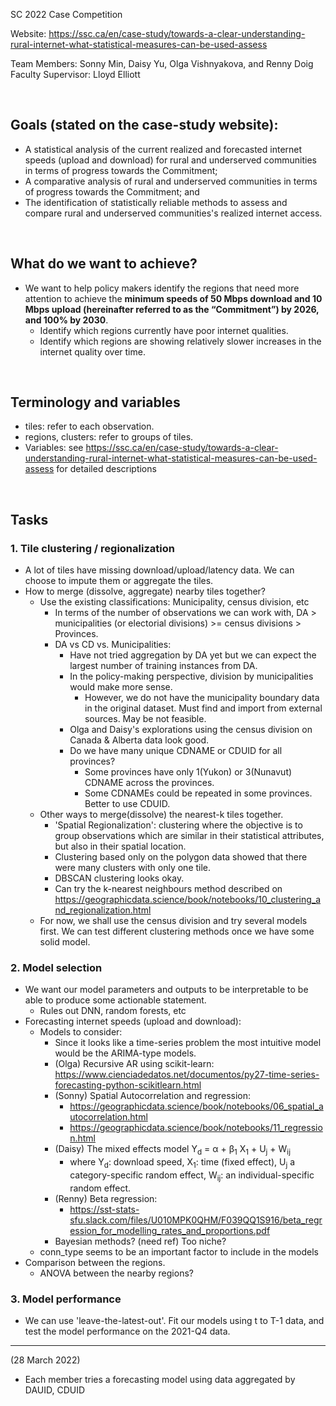 SC 2022 Case Competition

Website: https://ssc.ca/en/case-study/towards-a-clear-understanding-rural-internet-what-statistical-measures-can-be-used-assess

Team Members: Sonny Min, Daisy Yu, Olga Vishnyakova, and Renny Doig  
Faculty Supervisor: Lloyd Elliott  

<br />


## Goals (stated on the case-study website):
* A statistical analysis of the current realized and forecasted internet speeds (upload and download) for rural and underserved communities in terms of progress towards the Commitment;
* A comparative analysis of rural and underserved communities in terms of progress towards the Commitment; and
* The identification of statistically reliable methods to assess and compare rural and underserved communities's realized internet access.

<br />


## What do we want to achieve?
* We want to help policy makers identify the regions that need more attention to achieve the **minimum speeds of 50 Mbps download and 10 Mbps upload (hereinafter referred to as the “Commitment”) by 2026, and 100% by 2030**. 
  * Identify which regions currently have poor internet qualities.
  * Identify which regions are showing relatively slower increases in the internet quality over time.

<br />

## Terminology and variables
* tiles: refer to each observation.
* regions, clusters: refer to groups of tiles.
* Variables: see https://ssc.ca/en/case-study/towards-a-clear-understanding-rural-internet-what-statistical-measures-can-be-used-assess for detailed descriptions
    
<br />


## Tasks

### 1. Tile clustering / regionalization
* A lot of tiles have missing download/upload/latency data. We can choose to impute them or aggregate the tiles.
* How to merge (dissolve, aggregate) nearby tiles together?
  * Use the existing classifications: Municipality, census division, etc
    * In terms of the number of observations we can work with, DA > municipalities (or electorial divisions) >= census divisions > Provinces.
    * DA vs CD vs. Municipalities: 
      * Have not tried aggregation by DA yet but we can expect the largest number of training instances from DA.
      * In the policy-making perspective, division by municipalities would make more sense.
         * However, we do not have the municipality boundary data in the original dataset. Must find and import from external sources. May be not feasible. 
      * Olga and Daisy's explorations using the census division on Canada & Alberta data look good.
      * Do we have many unique CDNAME or CDUID for all provinces?
        * Some provinces have only 1(Yukon) or 3(Nunavut) CDNAME across the provinces.
        * Some CDNAMEs could be repeated in some provinces. Better to use CDUID.
  * Other ways to merge(dissolve) the nearest-k tiles together.
    * 'Spatial Regionalization': clustering where the objective is to group observations which are similar in their statistical attributes, but also in their spatial location. 
    * Clustering based only on the polygon data showed that there were many clusters with only one tile.
    * DBSCAN clustering looks okay.
    * Can try the k-nearest neighbours method described on https://geographicdata.science/book/notebooks/10_clustering_and_regionalization.html
  * For now, we shall use the census division and try several models first. We can test different clustering methods once we have some solid model.
  

### 2. Model selection
* We want our model parameters and outputs to be interpretable to be able to produce some actionable statement.
  * Rules out DNN, random forests, etc  
* Forecasting internet speeds (upload and download): 
  * Models to consider:
    * Since it looks like a time-series problem the most intuitive model would be the ARIMA-type models.
    * (Olga) Recursive AR using scikit-learn: https://www.cienciadedatos.net/documentos/py27-time-series-forecasting-python-scikitlearn.html
    * (Sonny) Spatial Autocorrelation and regression: 
      * https://geographicdata.science/book/notebooks/06_spatial_autocorrelation.html
      * https://geographicdata.science/book/notebooks/11_regression.html
    * (Daisy) The mixed effects model Y<sub>d</sub> = &alpha; + &beta;<sub>1</sub> X<sub>1</sub> + U<sub>j</sub> + W<sub>ij</sub>
      * where Y<sub>d</sub>: download speed, X<sub>1</sub>: time (fixed effect), U<sub>j</sub> a category-specific random effect, W<sub>ij</sub>: an individual-specific random effect.
    * (Renny) Beta regression: 
      * https://sst-stats-sfu.slack.com/files/U010MPK0QHM/F039QQ1S916/beta_regression_for_modelling_rates_and_proportions.pdf
    * Bayesian methods? (need ref) Too niche?
  * conn_type seems to be an important factor to include in the models
* Comparison between the regions.
  * ANOVA between the nearby regions?

### 3. Model performance
* We can use 'leave-the-latest-out'. Fit our models using t to T-1 data, and test the model performance on the 2021-Q4 data.


---

(28 March 2022)
* Each member tries a forecasting model using data aggregated by DAUID, CDUID
